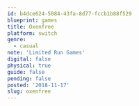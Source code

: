 ```yaml
---
id: b4dce624-5084-43fa-8d77-fccb1b88f529
blueprint: games
title: Oxenfree
platform: switch
genre:
  - casual
note: 'Limited Run Games'
digital: false
physical: true
guide: false
pending: false
posted: '2018-11-17'
slug: oxenfree
---
```

